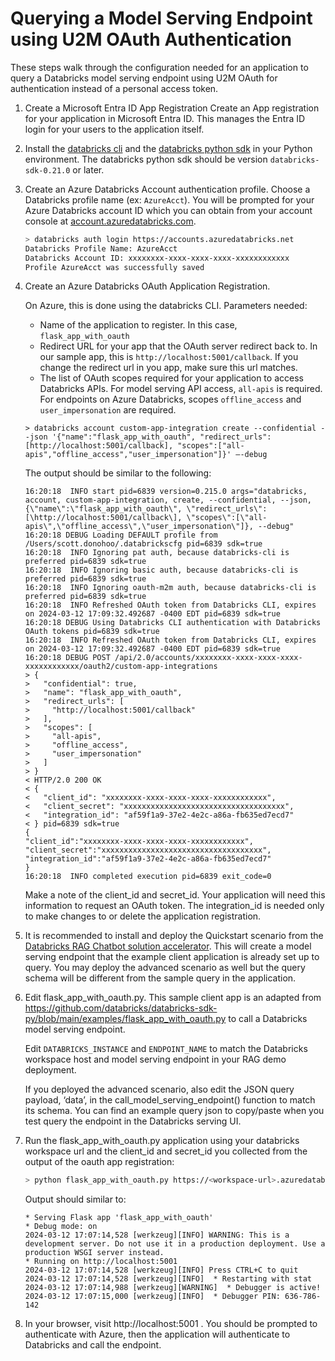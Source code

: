 # Querying a Model Serving Endpoint using U2M OAuth Authentication

These steps walk through the configuration needed for an application to query a Databricks model serving endpoint using U2M OAuth for authentication instead of a personal access token.

1. Create a Microsoft Entra ID App Registration
    Create an App registration for your application in Microsoft Entra ID.
    This manages the Entra ID login for your users to the application itself.

2. Install the [databricks cli](https://learn.microsoft.com/en-us/azure/databricks/dev-tools/cli/install) and the [databricks python sdk](https://docs.databricks.com/en/dev-tools/sdk-python.html#get-started-with-the-databricks-sdk-for-python) in your Python environment. The databricks python sdk should be version `databricks-sdk-0.21.0` or later.

3. Create an Azure Databricks Account authentication profile. Choose a Databricks profile name (ex: `AzureAcct`). You will be prompted for your Azure Databricks account ID which you can obtain from your account console at [account.azuredatabricks.com](https://account.azuredatabricks.com).


    ```bash
    > databricks auth login https://accounts.azuredatabricks.net
    Databricks Profile Name: AzureAcct
    Databricks Account ID: xxxxxxxx-xxxx-xxxx-xxxx-xxxxxxxxxxxx
    Profile AzureAcct was successfully saved
    ```

4. Create an Azure Databricks OAuth Application Registration.  

    On Azure, this is done using the databricks CLI. Parameters needed:  
    * Name of the application to register. In this case, `flask_app_with_oauth`  
    * Redirect URL for your app that the OAuth server redirect back to. In our sample app, this is `http://localhost:5001/callback`. If you change the redirect url in you app, make sure this url matches.  
    * The list of OAuth scopes required for your application to access Databricks APIs. For model serving API access, `all-apis` is required. For endpoints on Azure Databricks, scopes `offline_access` and `user_impersonation` are required.

    ```shell
    > databricks account custom-app-integration create --confidential --json '{"name":"flask_app_with_oauth", "redirect_urls":[http://localhost:5001/callback], "scopes":["all-apis","offline_access","user_impersonation"]}' –-debug
    ```

    The output should be similar to the following:

    ```
    16:20:18  INFO start pid=6839 version=0.215.0 args="databricks, account, custom-app-integration, create, --confidential, --json, {\"name\":\"flask_app_with_oauth\", \"redirect_urls\":[\http://localhost:5001/callback\], \"scopes\":[\"all-apis\",\"offline_access\",\"user_impersonation\"]}, --debug"
    16:20:18 DEBUG Loading DEFAULT profile from /Users/scott.donohoo/.databrickscfg pid=6839 sdk=true
    16:20:18  INFO Ignoring pat auth, because databricks-cli is preferred pid=6839 sdk=true
    16:20:18  INFO Ignoring basic auth, because databricks-cli is preferred pid=6839 sdk=true
    16:20:18  INFO Ignoring oauth-m2m auth, because databricks-cli is preferred pid=6839 sdk=true
    16:20:18  INFO Refreshed OAuth token from Databricks CLI, expires on 2024-03-12 17:09:32.492687 -0400 EDT pid=6839 sdk=true
    16:20:18 DEBUG Using Databricks CLI authentication with Databricks OAuth tokens pid=6839 sdk=true
    16:20:18  INFO Refreshed OAuth token from Databricks CLI, expires on 2024-03-12 17:09:32.492687 -0400 EDT pid=6839 sdk=true
    16:20:18 DEBUG POST /api/2.0/accounts/xxxxxxxx-xxxx-xxxx-xxxx-xxxxxxxxxxxx/oauth2/custom-app-integrations
    > {
    >   "confidential": true,
    >   "name": "flask_app_with_oauth",
    >   "redirect_urls": [
    >     "http://localhost:5001/callback"
    >   ],
    >   "scopes": [
    >     "all-apis",
    >     "offline_access",
    >     "user_impersonation"
    >   ]
    > }
    < HTTP/2.0 200 OK
    < {
    <   "client_id": "xxxxxxxx-xxxx-xxxx-xxxx-xxxxxxxxxxxx",
    <   "client_secret": "xxxxxxxxxxxxxxxxxxxxxxxxxxxxxxxxxxxx",
    <   "integration_id": "af59f1a9-37e2-4e2c-a86a-fb635ed7ecd7"
    < } pid=6839 sdk=true
    {
    "client_id":"xxxxxxxx-xxxx-xxxx-xxxx-xxxxxxxxxxxx",
    "client_secret":"xxxxxxxxxxxxxxxxxxxxxxxxxxxxxxxxxxxx",
    "integration_id":"af59f1a9-37e2-4e2c-a86a-fb635ed7ecd7"
    }
    16:20:18  INFO completed execution pid=6839 exit_code=0
    ```

    Make a note of the client_id and secret_id. Your application will need this information to request an OAuth token. The integration_id is needed only to make changes to or delete the application registration.

5. It is recommended to install and deploy the Quickstart scenario from the [Databricks RAG Chatbot solution accelerator](https://www.databricks.com/resources/demos/tutorials/data-science-and-ai/lakehouse-ai-deploy-your-llm-chatbot). This will create a model serving endpoint that the example client application is already set up to query. You may deploy the advanced scenario as well but the query schema will be different from the sample query in the application.  

6. Edit flask_app_with_oauth.py. This sample client app is an  adapted from https://github.com/databricks/databricks-sdk-py/blob/main/examples/flask_app_with_oauth.py to call a Databricks model serving endpoint.  

    Edit `DATABRICKS_INSTANCE` and `ENDPOINT_NAME` to match the Databricks workspace host and model serving endpoint in your RAG demo deployment.

    If you deployed the advanced scenario, also edit the JSON query payload, ‘data’, in the call_model_serving_endpoint() function to match its schema. You can find an example query json to copy/paste when you test query the endpoint in the Databricks serving UI.


7. Run the flask_app_with_oauth.py application using your databricks workspace url and the client_id and secret_id you collected from the output of the oauth app registration:

    ```bash
    > python flask_app_with_oauth.py https://<workspace-url>.azuredatabricks.net/ --client_id xxxxxxxx-xxxx-xxxx-xxxx-xxxxxxxxxxxx  --client_secret xxxxxxxxxxxxxxxxxxxxxxxxxxxxxxxxxxxx
    ```

    Output should similar to:

    ```
    * Serving Flask app 'flask_app_with_oauth'
    * Debug mode: on
    2024-03-12 17:07:14,528 [werkzeug][INFO] WARNING: This is a development server. Do not use it in a production deployment. Use a production WSGI server instead.
    * Running on http://localhost:5001
    2024-03-12 17:07:14,528 [werkzeug][INFO] Press CTRL+C to quit
    2024-03-12 17:07:14,528 [werkzeug][INFO]  * Restarting with stat
    2024-03-12 17:07:14,988 [werkzeug][WARNING]  * Debugger is active!
    2024-03-12 17:07:15,000 [werkzeug][INFO]  * Debugger PIN: 636-786-142
    ```
 

8. In your browser, visit http://localhost:5001 . You should be prompted to authenticate with Azure, then the application will authenticate to Databricks and call the endpoint.